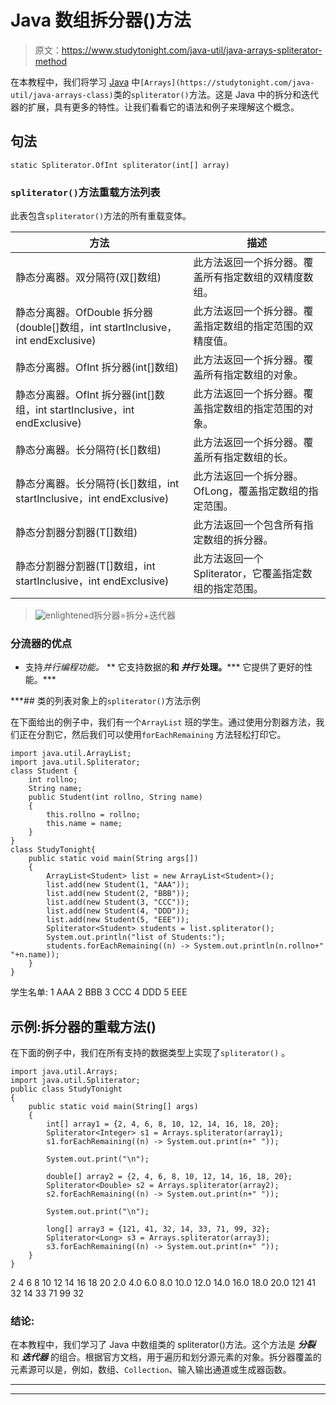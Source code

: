 # Java 数组拆分器()方法

> 原文：<https://www.studytonight.com/java-util/java-arrays-spliterator-method>

在本教程中，我们将学习 [Java](https://www.studytonight.com/java/) 中`[Arrays](https://studytonight.com/java-util/java-arrays-class)`类的`spliterator()`方法。这是 Java 中的拆分和迭代器的扩展，具有更多的特性。让我们看看它的语法和例子来理解这个概念。

## 句法

```
static Spliterator.OfInt spliterator(int[] array)
```

### `spliterator()`方法重载方法列表

此表包含`spliterator()`方法的所有重载变体。

| 方法 | 描述 |
| --- | --- |
| 静态分离器。双分隔符(双[]数组) | 此方法返回一个拆分器。覆盖所有指定数组的双精度数组。 |
| 静态分离器。OfDouble 拆分器(double[]数组，int startInclusive，int endExclusive) | 此方法返回一个拆分器。覆盖指定数组的指定范围的双精度值。 |
| 静态分离器。OfInt 拆分器(int[]数组) | 此方法返回一个拆分器。覆盖所有指定数组的对象。 |
| 静态分离器。OfInt 拆分器(int[]数组，int startInclusive，int endExclusive) | 此方法返回一个拆分器。覆盖指定数组的指定范围的对象。 |
| 静态分离器。长分隔符(长[]数组) | 此方法返回一个拆分器。覆盖所有指定数组的长。 |
| 静态分离器。长分隔符(长[]数组，int startInclusive，int endExclusive) | 此方法返回一个拆分器。OfLong，覆盖指定数组的指定范围。 |
| 静态<t>分割器<t>分割器(T[]数组)</t></t> | 此方法返回一个包含所有指定数组的拆分器。 |
| 静态<t>分割器<t>分割器(T[]数组，int startInclusive，int endExclusive)</t></t> | 此方法返回一个 Spliterator，它覆盖指定数组的指定范围。 |

> ![enlightened](../Images/bcefbc0bebd753ed2a05f55c0b74d9f0.png "enlightened")拆分器=拆分+迭代器

### 分流器的优点

*   支持*并行编程功能。*
**   它支持数据的**和 ***并行*** 处理。*****   它提供了更好的性能。***

 ***## 类的列表对象上的`spliterator()`方法示例

在下面给出的例子中，我们有一个`ArrayList` 班的学生。通过使用分割器方法，我们正在分割它，然后我们可以使用`forEachRemaining` 方法轻松打印它。

```
import java.util.ArrayList;
import java.util.Spliterator;
class Student { 
	int rollno; 
	String name;
	public Student(int rollno, String name) 
	{ 
		this.rollno = rollno; 
		this.name = name; 
	}  
} 
class StudyTonight{ 
	public static void main(String args[]) 
	{  
		ArrayList<Student> list = new ArrayList<Student>(); 
		list.add(new Student(1, "AAA"));
		list.add(new Student(2, "BBB"));
		list.add(new Student(3, "CCC"));
		list.add(new Student(4, "DDD"));
		list.add(new Student(5, "EEE"));		
		Spliterator<Student> students = list.spliterator(); 
		System.out.println("list of Students:"); 
		students.forEachRemaining((n) -> System.out.println(n.rollno+" "+n.name)); 
	}
}
```

学生名单:
1 AAA
2 BBB
3 CCC
4 DDD
5 EEE

## 示例:拆分器的重载方法()

在下面的例子中，我们在所有支持的数据类型上实现了`spliterator()` 。

```
import java.util.Arrays;
import java.util.Spliterator;
public class StudyTonight 
{
	public static void main(String[] args) 
	{
		int[] array1 = {2, 4, 6, 8, 10, 12, 14, 16, 18, 20};
        Spliterator<Integer> s1 = Arrays.spliterator(array1);
        s1.forEachRemaining((n) -> System.out.print(n+" "));     

        System.out.print("\n");   

        double[] array2 = {2, 4, 6, 8, 10, 12, 14, 16, 18, 20};
        Spliterator<Double> s2 = Arrays.spliterator(array2);
        s2.forEachRemaining((n) -> System.out.print(n+" "));  

        System.out.print("\n");   

        long[] array3 = {121, 41, 32, 14, 33, 71, 99, 32};
        Spliterator<Long> s3 = Arrays.spliterator(array3);
        s3.forEachRemaining((n) -> System.out.print(n+" "));                 
	}
}
```

2 4 6 8 10 12 14 16 18 20
2.0 4.0 6.0 8.0 10.0 12.0 14.0 16.0 18.0 20.0
121 41 32 14 33 71 99 32

### 结论:

在本教程中，我们学习了 Java 中数组类的 spliterator()方法。这个方法是 ***分裂*** 和 ***迭代器*** 的组合。根据官方文档，用于遍历和划分源元素的对象。拆分器覆盖的元素源可以是，例如，数组、`Collection`、输入输出通道或生成器函数。

* * *

* * ****